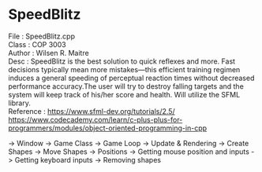 # SpeedBlitz

File      : SpeedBlitz.cpp <br />
Class     : COP 3003 <br />
Author    : Wilsen R. Maitre <br />
Desc      : SpeedBlitz is the best solution to quick reflexes and more. Fast decisions typically mean more mistakes—this efficient training regimen induces a general speeding of               perceptual reaction times without decreased performance accuracy.The user will try to destroy falling targets and the system will keep track of his/her score and                   health. Will utilize the SFML library. <br />
Reference : https://www.sfml-dev.org/tutorials/2.5/  <br />
            https://www.codecademy.com/learn/c-plus-plus-for-programmers/modules/object-oriented-programming-in-cpp <br />


-> Window
-> Game Class
-> Game Loop 
-> Update & Rendering
-> Create Shapes
-> Move Shapes
-> Positions
-> Getting mouse position and inputs
-> Getting keyboard inputs
-> Removing shapes
